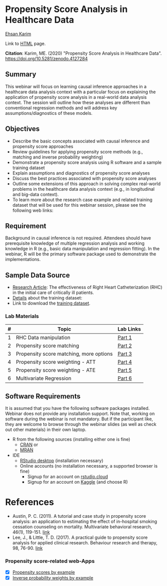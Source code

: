 # Propensity Score Analysis in Healthcare Data

[Ehsan Karim](http://ehsank.com/)

Link to [HTML](https://ehsanx.github.io/popdataBCwebinar/) page.

**Citation**: Karim, ME. (2020) "Propensity Score Analysis in Healthcare Data". https://doi.org/10.5281/zenodo.4127284

## Summary

This webinar will focus on learning causal inference approaches in a healthcare data analysis context with a particular focus on explaining the application of propensity score analysis in a real-world data analysis context. The session will outline how these analyses are different than conventional regression methods and will address key assumptions/diagnostics of these models.

## Objectives

- Describe the basic concepts associated with causal inference and propensity score approaches
- Review guidelines for applying propensity score methods (e.g., matching and inverse probability weighting)
- Demonstrate a propensity score analysis using R software and a sample training dataset
- Explain assumptions and diagnostics of propensity score analyses
- Discuss the best practices associated with propensity score analyses
- Outline some extensions of this approach in solving complex real-world problems in the healthcare data analysis context (e.g., in longitudinal and big-data context).
- To learn more about the research case example and related training dataset that will be used for this webinar session, please see the following web links:

## Requirement

Background in causal inference is not required. Attendees should have prerequisite knowledge of multiple regression analysis and working knowledge in R (e.g., basic data manipulation and regression fitting). In the webinar, R will be the primary software package used to demonstrate the implementations. 

## Sample Data Source

- [Research Article](https://jamanetwork.com/journals/jama/articlepdf/407990/jama_276_11_030.pdf): The effectiveness of Right Heart Catheterization (RHC) in the initial care of critically ill patients.
- [Details](http://biostat.mc.vanderbilt.edu/wiki/pub/Main/DataSets/rhc.html) about the training dataset:
- Link to download the [training dataset](http://biostat.mc.vanderbilt.edu/wiki/pub/Main/DataSets/rhc.csv).

### Lab Materials

| # | Topic | Lab Links |
|---|-----------|----------------------------------|
| 1 | RHC Data manipulation | [Part 1](https://htmlpreview.github.io/?https://raw.githubusercontent.com/ehsanx/popdataBCwebinar/master/wb1.html) 
| 2 | Propensity score matching | [Part 2](https://htmlpreview.github.io/?https://raw.githubusercontent.com/ehsanx/popdataBCwebinar/master/wb2.html) 
| 3 | Propensity score matching, more options | [Part 3](https://htmlpreview.github.io/?https://raw.githubusercontent.com/ehsanx/popdataBCwebinar/master/wb3.html) 
| 4 | Propensity score weighting - ATT | [Part 4](https://htmlpreview.github.io/?https://raw.githubusercontent.com/ehsanx/popdataBCwebinar/master/wb4.html) 
| 5 | Propensity score weighting - ATE | [Part 5](https://htmlpreview.github.io/?https://raw.githubusercontent.com/ehsanx/popdataBCwebinar/master/wb5.html) 
| 6 | Multivariate Regression | [Part 6](https://htmlpreview.github.io/?https://raw.githubusercontent.com/ehsanx/popdataBCwebinar/master/wb6.html) 


## Software Requirements

It is assumed that you have the following software packages installed. Webinar does not provide any installation support. Note that, working on software during the webinar is not mandatory. But if the participant like, they are welcome to browse through the webinar slides (as well as check out other materials) in their own laptop.

- R from the following sources (installing either one is fine)
  - [CRAN](https://cran.r-project.org/) or 
  - [MRAN](https://mran.microsoft.com/open) 
- IDE
  - [RStudio desktop](https://www.rstudio.com/products/rstudio/download/) (installation necessary)
  - Online accounts (no installation necessary, a supported browser is fine)
    - Signup for an account on [rstudio.cloud](https://login.rstudio.cloud/login?redirect=%2Foauth%2Fauthorize%3Fredirect_uri%3Dhttps%253A%252F%252Frstudio.cloud%252Flogin%26client_id%3Drstudio-cloud%26response_type%3Dcode%26show_auth%3D0%26show_login%3D1%26show_setup%3D1&amp;setup=True)
    -  Signup for an account on [Kaggle](https://www.kaggle.com/) (and choose R)

# References

- Austin, P. C. (2011). A tutorial and case study in propensity score analysis: an application to estimating the effect of in-hospital smoking cessation counseling on mortality. Multivariate behavioral research, 46(1), 119-151. [link](https://www.tandfonline.com/doi/pdf/10.1080/00273171.2011.540480)
- Lee, J., & Little, T. D. (2017). A practical guide to propensity score analysis for applied clinical research. Behaviour research and therapy, 98, 76-90. [link](https://www.sciencedirect.com/science/article/abs/pii/S0005796717300141)

### Propensity score-related web-Apps
- [x] [Propensity scores by example](https://ehsanx.shinyapps.io/project1/)
- [x] [Inverse probability weights by example](https://ehsanx.shinyapps.io/project0/)
